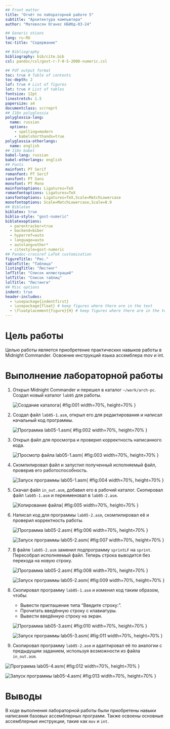```yaml
---
## Front matter
title: "Отчёт по лабораторной работе 5"
subtitle: "Архитектура компьютера"
author: "Матевосян Оганес НБИбд-03-24"

## Generic otions
lang: ru-RU
toc-title: "Содержание"

## Bibliography
bibliography: bib/cite.bib
csl: pandoc/csl/gost-r-7-0-5-2008-numeric.csl

## Pdf output format
toc: true # Table of contents
toc-depth: 2
lof: true # List of figures
lot: true # List of tables
fontsize: 12pt
linestretch: 1.5
papersize: a4
documentclass: scrreprt
## I18n polyglossia
polyglossia-lang:
  name: russian
  options:
	- spelling=modern
	- babelshorthands=true
polyglossia-otherlangs:
  name: english
## I18n babel
babel-lang: russian
babel-otherlangs: english
## Fonts
mainfont: PT Serif
romanfont: PT Serif
sansfont: PT Sans
monofont: PT Mono
mainfontoptions: Ligatures=TeX
romanfontoptions: Ligatures=TeX
sansfontoptions: Ligatures=TeX,Scale=MatchLowercase
monofontoptions: Scale=MatchLowercase,Scale=0.9
## Biblatex
biblatex: true
biblio-style: "gost-numeric"
biblatexoptions:
  - parentracker=true
  - backend=biber
  - hyperref=auto
  - language=auto
  - autolang=other*
  - citestyle=gost-numeric
## Pandoc-crossref LaTeX customization
figureTitle: "Рис."
tableTitle: "Таблица"
listingTitle: "Листинг"
lofTitle: "Список иллюстраций"
lotTitle: "Список таблиц"
lolTitle: "Листинги"
## Misc options
indent: true
header-includes:
  - \usepackage{indentfirst}
  - \usepackage{float} # keep figures where there are in the text
  - \floatplacement{figure}{H} # keep figures where there are in the text
---
```


# Цель работы

Целью работы является приобретение практических навыков работы в Midnight Commander. 
Освоение инструкций языка ассемблера mov и int.

# Выполнение лабораторной работы

1. Открыл Midnight Commander и перешел в каталог `~/work/arch-pc`. Создал новый каталог `lab05` для работы.

   ![Создание каталога](image/01.png){ #fig:001 width=70%, height=70% }

2. Создал файл `lab05-1.asm`, открыл его для редактирования и написал начальный код программы.

   ![Программа lab05-1.asm](image/02.png){ #fig:002 width=70%, height=70% }

3. Открыл файл для просмотра и проверил корректность написанного кода.

   ![Просмотр файла lab05-1.asm](image/03.png){ #fig:003 width=70%, height=70% }

4. Скомпилировал файл и запустил полученный исполняемый файл, проверив его работоспособность.

   ![Запуск программы lab05-1.asm](image/04.png){ #fig:004 width=70%, height=70% }

5. Скачал файл `in_out.asm`, добавил его в рабочий каталог. Скопировал файл `lab05-1.asm` и переименовал в `lab05-2.asm`.

   ![Копирование файла](image/05.png){ #fig:005 width=70%, height=70% }

6. Написал код для программы `lab05-2.asm`, скомпилировал её и проверил корректность работы.

   ![Программа lab05-2.asm](image/06.png){ #fig:006 width=70%, height=70% }

   ![Запуск программы lab05-2.asm](image/07.png){ #fig:007 width=70%, height=70% }

7. В файле `lab05-2.asm` заменил подпрограмму `sprintLF` на `sprint`. Пересобрал исполняемый файл. Теперь строка выводится без перехода на новую строку.

   ![Программа lab05-2.asm](image/08.png){ #fig:008 width=70%, height=70% }

   ![Запуск программы lab05-2.asm](image/09.png){ #fig:009 width=70%, height=70% }

8. Скопировал программу `lab05-1.asm` и изменил код таким образом, чтобы:
   - Вывести приглашение типа “Введите строку:”.
   - Прочитать введённую строку с клавиатуры.
   - Вывести введённую строку на экран.

   ![Программа lab05-3.asm](image/10.png){ #fig:010 width=70%, height=70% }

   ![Запуск программы lab05-3.asm](image/11.png){ #fig:011 width=70%, height=70% }

15. Скопировал программу `lab05-2.asm` и адаптировал её по аналогии с предыдущим заданием, используя возможности из файла `in_out.asm`.

   ![Программа lab05-4.asm](image/12.png){ #fig:012 width=70%, height=70% }

   ![Запуск программы lab05-4.asm](image/13.png){ #fig:013 width=70%, height=70% }

# Выводы

В ходе выполнения лабораторной работы были приобретены навыки написания базовых ассемблерных программ. Также освоены основные ассемблерные инструкции, такие как `mov` и `int`.
